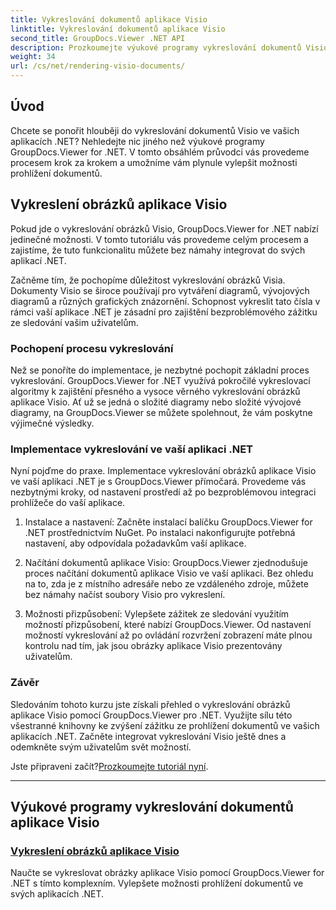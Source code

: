 ```yaml
---
title: Vykreslování dokumentů aplikace Visio
linktitle: Vykreslování dokumentů aplikace Visio
second_title: GroupDocs.Viewer .NET API
description: Prozkoumejte výukové programy vykreslování dokumentů Visio pomocí GroupDocs.Viewer pro .NET. Naučte se bez námahy vylepšit možnosti prohlížení dokumentů ve vašich aplikacích .NET.
weight: 34
url: /cs/net/rendering-visio-documents/
---
```

## Úvod

Chcete se ponořit hlouběji do vykreslování dokumentů Visio ve vašich aplikacích .NET? Nehledejte nic jiného než výukové programy GroupDocs.Viewer for .NET. V tomto obsáhlém průvodci vás provedeme procesem krok za krokem a umožníme vám plynule vylepšit možnosti prohlížení dokumentů.

## Vykreslení obrázků aplikace Visio

Pokud jde o vykreslování obrázků Visio, GroupDocs.Viewer for .NET nabízí jedinečné možnosti. V tomto tutoriálu vás provedeme celým procesem a zajistíme, že tuto funkcionalitu můžete bez námahy integrovat do svých aplikací .NET.

Začněme tím, že pochopíme důležitost vykreslování obrázků Visia. Dokumenty Visio se široce používají pro vytváření diagramů, vývojových diagramů a různých grafických znázornění. Schopnost vykreslit tato čísla v rámci vaší aplikace .NET je zásadní pro zajištění bezproblémového zážitku ze sledování vašim uživatelům.

### Pochopení procesu vykreslování

Než se ponoříte do implementace, je nezbytné pochopit základní proces vykreslování. GroupDocs.Viewer for .NET využívá pokročilé vykreslovací algoritmy k zajištění přesného a vysoce věrného vykreslování obrázků aplikace Visio. Ať už se jedná o složité diagramy nebo složité vývojové diagramy, na GroupDocs.Viewer se můžete spolehnout, že vám poskytne výjimečné výsledky.

### Implementace vykreslování ve vaší aplikaci .NET

Nyní pojďme do praxe. Implementace vykreslování obrázků aplikace Visio ve vaší aplikaci .NET je s GroupDocs.Viewer přímočará. Provedeme vás nezbytnými kroky, od nastavení prostředí až po bezproblémovou integraci prohlížeče do vaší aplikace.

1. Instalace a nastavení: Začněte instalací balíčku GroupDocs.Viewer for .NET prostřednictvím NuGet. Po instalaci nakonfigurujte potřebná nastavení, aby odpovídala požadavkům vaší aplikace.

2. Načítání dokumentů aplikace Visio: GroupDocs.Viewer zjednodušuje proces načítání dokumentů aplikace Visio ve vaší aplikaci. Bez ohledu na to, zda je z místního adresáře nebo ze vzdáleného zdroje, můžete bez námahy načíst soubory Visio pro vykreslení.

3. Možnosti přizpůsobení: Vylepšete zážitek ze sledování využitím možností přizpůsobení, které nabízí GroupDocs.Viewer. Od nastavení možností vykreslování až po ovládání rozvržení zobrazení máte plnou kontrolu nad tím, jak jsou obrázky aplikace Visio prezentovány uživatelům.

### Závěr

Sledováním tohoto kurzu jste získali přehled o vykreslování obrázků aplikace Visio pomocí GroupDocs.Viewer pro .NET. Využijte sílu této všestranné knihovny ke zvýšení zážitku ze prohlížení dokumentů ve vašich aplikacích .NET. Začněte integrovat vykreslování Visio ještě dnes a odemkněte svým uživatelům svět možností.

 Jste připraveni začít?[Prozkoumejte tutoriál nyní](./render-visio-figures/).

---

## Výukové programy vykreslování dokumentů aplikace Visio
### [Vykreslení obrázků aplikace Visio](./render-visio-figures/)
Naučte se vykreslovat obrázky aplikace Visio pomocí GroupDocs.Viewer for .NET s tímto komplexním. Vylepšete možnosti prohlížení dokumentů ve svých aplikacích .NET.